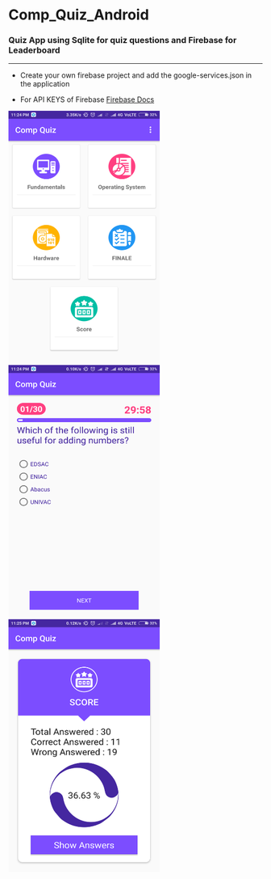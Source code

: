 # Comp_Quiz_Android
### Quiz App using Sqlite for quiz questions and Firebase for Leaderboard
------------------------------------------------------------------------------------

- Create your own firebase project and add the google-services.json in the application

- For API KEYS of Firebase <a href="https://firebase.google.com/docs/android/setup#manually_add_firebase">Firebase Docs</a>



<div>
<img src="Screens/Category.png" alt="Category" width="300" height="500" margin="20px"/>
<img src="Screens/Quiz Interface.png" alt="Interface" width="300" height="500"/>
<img src="Screens/Score Display.png" alt="Your Score" width="300" height="500"/>
</div>
